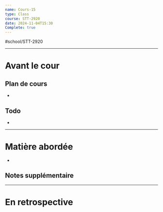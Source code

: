```yaml
---
name: Cours-15
type: Class
course: STT-2920
date: 2024-11-04T15:30
Complete: true
---
```

#school/STT-2920 
***
# Avant le cour
## Plan de cours
- 

## Todo
- 

---
# Matière abordée

- 

## Notes supplémentaire


---
# En retrospective

